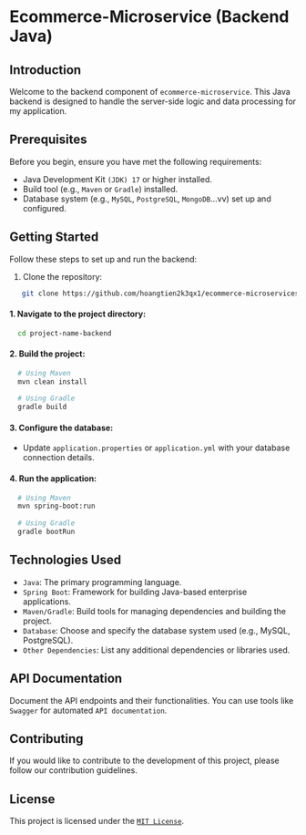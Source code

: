 # Ecommerce-Microservice (Backend Java)

## Introduction
Welcome to the backend component of `ecommerce-microservice`. This Java backend is designed to handle the server-side logic and data processing for my application.

## Prerequisites
Before you begin, ensure you have met the following requirements:

- Java Development Kit `(JDK) 17` or higher installed.
- Build tool (e.g., `Maven` or `Gradle`) installed.
- Database system (e.g., `MySQL`, `PostgreSQL`, `MongoDB`...vv) set up and configured.

## Getting Started
Follow these steps to set up and run the backend:

1. Clone the repository:

```bash
   git clone https://github.com/hoangtien2k3qx1/ecommerce-microservices.git
```

#### 1. Navigate to the project directory:
```bash
  cd project-name-backend
```

#### 2. Build the project:
```bash
  # Using Maven
  mvn clean install
  
  # Using Gradle
  gradle build
```

#### 3. Configure the database:
  - Update `application.properties` or `application.yml` with your database connection details.


#### 4. Run the application:
```bash
  # Using Maven
  mvn spring-boot:run
  
  # Using Gradle
  gradle bootRun
```

## Technologies Used
- `Java`: The primary programming language.
- `Spring Boot`: Framework for building Java-based enterprise applications.
- `Maven/Gradle`: Build tools for managing dependencies and building the project.
- `Database`: Choose and specify the database system used (e.g., MySQL, PostgreSQL).
- `Other Dependencies`: List any additional dependencies or libraries used.

## API Documentation
Document the API endpoints and their functionalities. You can use tools like `Swagger` for automated `API documentation`.

## Contributing
If you would like to contribute to the development of this project, please follow our contribution guidelines.

## License
This project is licensed under the [`MIT License`](LICENSE).

